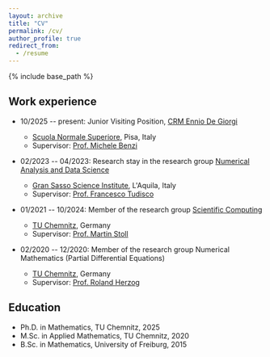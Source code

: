 ```yaml
---
layout: archive
title: "CV"
permalink: /cv/
author_profile: true
redirect_from:
  - /resume
---
```


{% include base_path %}

## Work experience

* 10/2025 -- present: Junior Visiting Position, [CRM Ennio De Giorgi](https://crmdegiorgi.sns.it/)
  * [Scuola Normale Superiore](https://www.sns.it/en), Pisa, Italy
  * Supervisor: [Prof. Michele Benzi](https://www.sns.it/en/persona/michele-benzi)

* 02/2023 -- 04/2023: Research stay in the research group [Numerical Analysis and Data Science](https://num-gssi.github.io)
  * [Gran Sasso Science Institute](https://www.gssi.it/), L'Aquila, Italy
  * Supervisor: [Prof. Francesco Tudisco](https://ftudisco.gitlab.io/)
  
* 01/2021 -- 10/2024: Member of the research group [Scientific Computing](https://www.tu-chemnitz.de/mathematik/wire/)
  * [TU Chemnitz](https://www.tu-chemnitz.de/), Germany
  * Supervisor: [Prof. Martin Stoll](https://www.tu-chemnitz.de/mathematik/wire/prof.php)

* 02/2020 -- 12/2020: Member of the research group Numerical Mathematics (Partial Differential Equations)
  * [TU Chemnitz](https://www.tu-chemnitz.de/), Germany
  * Supervisor: [Prof. Roland Herzog](https://scoop.iwr.uni-heidelberg.de/team/rherzog/)
  
## Education

* Ph.D. in Mathematics, TU Chemnitz, 2025
* M.Sc. in Applied Mathematics, TU Chemnitz, 2020
* B.Sc. in Mathematics, University of Freiburg, 2015

